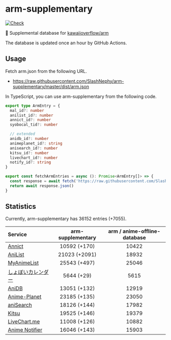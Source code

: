# arm-supplementary

[![Check](https://github.com/SlashNephy/arm-supplementary/actions/workflows/check-node.yml/badge.svg)](https://github.com/SlashNephy/arm-supplementary/actions/workflows/check-node.yml)

💊 Supplemental database for [kawaiioverflow/arm](https://github.com/kawaiioverflow/arm)

The database is updated once an hour by GitHub Actions.

## Usage

Fetch arm.json from the following URL.

- https://raw.githubusercontent.com/SlashNephy/arm-supplementary/master/dist/arm.json

In TypeScript, you can use arm-supplementary from the following code.

```TypeScript
export type ArmEntry = {
  mal_id?: number
  anilist_id?: number
  annict_id?: number
  syobocal_tid?: number

  // extended
  anidb_id?: number
  animeplanet_id?: string
  anisearch_id?: number
  kitsu_id?: number
  livechart_id?: number
  notify_id?: string
}

export const fetchArmEntries = async (): Promise<ArmEntry[]> => {
  const response = await fetch('https://raw.githubusercontent.com/SlashNephy/arm-supplementary/master/dist/arm.json')
  return await response.json()
}
```

## Statistics

Currently, arm-supplementary has 36152 entries (+7055).

| Service                                     | arm-supplementary | arm / anime-offline-database |
| :------------------------------------------ | :---------------: | :--------------------------: |
| [Annict](https://annict.com)                |   10592 (+170)    |            10422             |
| [AniList](https://anilist.co)               |   21023 (+2091)   |            18932             |
| [MyAnimeList](https://myanimelist.net)      |   25543 (+497)    |            25046             |
| [しょぼいカレンダー](https://cal.syoboi.jp) |    5644 (+29)     |             5615             |
| [AniDB](https://anidb.net)                  |   13051 (+132)    |            12919             |
| [Anime-Planet](https://anime-planet.com)    |   23185 (+135)    |            23050             |
| [aniSearch](https://anisearch.com)          |   18126 (+144)    |            17982             |
| [Kitsu](https://kitsu.io)                   |   19525 (+146)    |            19379             |
| [LiveChart.me](https://livechart.me)        |   11008 (+126)    |            10882             |
| [Anime Notifier](https://notify.moe)        |   16046 (+143)    |            15903             |
